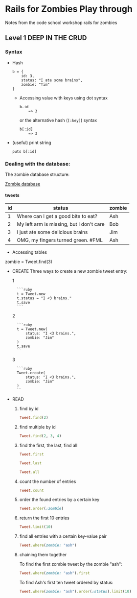 # Rails for Zombies Play through
Notes from the code school workshop rails for zombies

## Level 1 DEEP IN THE CRUD

### Syntax

* Hash

	```
	b = {
		id: 3,
		status: "I ate some brains",
		zombie: "Tim"
	}
	```

	* Accessing value with keys using dot syntax

		```
		b.id
			=> 3
		```

		or the alternative hash (`[:key]`) syntax

		```
		b[:id]
			=> 3
		```

* (useful) print string

	```
	puts b[:id]
	```

### Dealing with the database:

The zombie database structure:

[Zombie database](./zombie_db.png)

#### tweets
id | status | zombie
-- | ------ | ------
1  | Where can I get a good bite to eat? | Ash
2  | My left arm is missing, but I don't care | Bob
3  | I just ate some delicious brains | Jim
4  | OMG, my fingers turned green. #FML | Ash 

* Accessing tables

zombie = Tweet.find(3)

* CREATE
	Three ways to create a new zombie tweet entry:
	
	1
	
		```ruby 
		t = Tweet.new
		t.status = "I <3 brains."
		t.save
		```
	
	2

		```ruby
		t = Tweet.new(
			status: "I <3 brains.",
			zombie: "Jim"
		)
		t.save
		``

	3

		```ruby
		Tweet.create(
			status: "I <3 brains.",
			zombie: "Jim"
		)
		``

* READ

	1) find by id

		```ruby
		Tweet.find(2)
		```

	2) find multiple by id
		```ruby
		Tweet.find(2, 3, 4)
		```

	3) find the first, the last, find all
		```ruby
		Tweet.first
		```
		```ruby
		Tweet.last
		```
		```ruby
		Tweet.all
		```

	4) count the number of entries
		```ruby
		Tweet.count
		```

	5) order the found entries by a certain key
		```ruby
		Tweet.order(:zombie)
		```

	6) return the first 10 entries
		```ruby
		Tweet.limit(10)
		```

	7) find all entries with a certain key-value pair
		```ruby
		Tweet.where(zombie: "ash")
		```

	8) chaining them together
		
		To find the first zombie tweet by the zombie "ash":
		```ruby
		Tweet.where(zombie: "ash").first
		```

		To find Ash's first ten tweet ordered by status:
		```ruby
		Tweet.where(zombie: "ash").order(:status).limit(10)
		```
